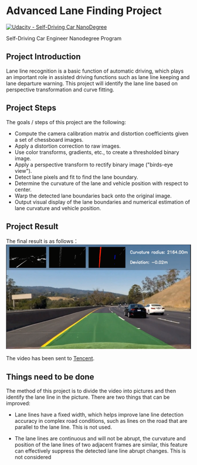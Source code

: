 # Advanced Lane Finding Project 

[![Udacity - Self-Driving Car NanoDegree](https://s3.amazonaws.com/udacity-sdc/github/shield-carnd.svg)](http://www.udacity.com/drive)

Self-Driving Car Engineer Nanodegree Program

## Project Introduction

Lane line recognition is a basic function of automatic driving, which plays an important role in assisted driving functions such as lane line keeping and lane departure warning. This project will identify the lane line based on perspective transformation and curve fitting.

## Project Steps

The goals / steps of this project are the following: 
- Compute the camera calibration matrix and distortion coefficients given a set of chessboard images.
- Apply a distortion correction to raw images. 
- Use color transforms, gradients, etc., to create a thresholded binary image. 
- Apply a perspective transform to rectify binary image ("birds-eye view").
- Detect lane pixels and fit to find the lane boundary.
- Determine the curvature of the lane and vehicle position with respect to center. 
- Warp the detected lane boundaries back onto the original image. 
- Output visual display of the lane boundaries and numerical estimation of lane curvature and vehicle position. 

## Project Result

The final result is as follows：
![image](./image/车道线识别.png)

The video has been sent to [Tencent](https://v.qq.com/x/page/m0923upwoq3.html?).

## Things need to be done

The method of this project is to divide the video into pictures and then identify the lane line in the picture. There are two things that can be improved:

- Lane lines have a fixed width, which helps improve lane line detection accuracy in complex road conditions, such as lines on the road that are parallel to the lane line. This is not used.

- The lane lines are continuous and will not be abrupt, the curvature and position of the lane lines of two adjacent frames are similar, this feature can effectively suppress the detected lane line abrupt changes. This is not considered
